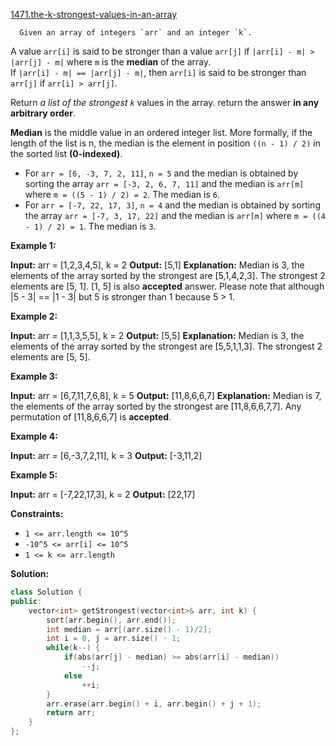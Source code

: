 [1471.the-k-strongest-values-in-an-array](https://leetcode.com/problems/the-k-strongest-values-in-an-array/)  

      Given an array of integers `arr` and an integer `k`.

A value `arr[i]` is said to be stronger than a value `arr[j]` if `|arr[i] - m| > |arr[j] - m|` where `m` is the **median** of the array.  
If `|arr[i] - m| == |arr[j] - m|`, then `arr[i]` is said to be stronger than `arr[j]` if `arr[i] > arr[j]`.

Return _a list of the strongest `k`_ values in the array. return the answer **in any arbitrary order**.

**Median** is the middle value in an ordered integer list. More formally, if the length of the list is n, the median is the element in position `((n - 1) / 2)` in the sorted list **(0-indexed)**.

*   For `arr = [6, -3, 7, 2, 11]`, `n = 5` and the median is obtained by sorting the array `arr = [-3, 2, 6, 7, 11]` and the median is `arr[m]` where `m = ((5 - 1) / 2) = 2`. The median is `6`.
*   For `arr = [-7, 22, 17, 3]`, `n = 4` and the median is obtained by sorting the array `arr = [-7, 3, 17, 22]` and the median is `arr[m]` where `m = ((4 - 1) / 2) = 1`. The median is `3`.

**Example 1:**

**Input:** arr = \[1,2,3,4,5\], k = 2
**Output:** \[5,1\]
**Explanation:** Median is 3, the elements of the array sorted by the strongest are \[5,1,4,2,3\]. The strongest 2 elements are \[5, 1\]. \[1, 5\] is also **accepted** answer.
Please note that although |5 - 3| == |1 - 3| but 5 is stronger than 1 because 5 > 1.

**Example 2:**

**Input:** arr = \[1,1,3,5,5\], k = 2
**Output:** \[5,5\]
**Explanation:** Median is 3, the elements of the array sorted by the strongest are \[5,5,1,1,3\]. The strongest 2 elements are \[5, 5\].

**Example 3:**

**Input:** arr = \[6,7,11,7,6,8\], k = 5
**Output:** \[11,8,6,6,7\]
**Explanation:** Median is 7, the elements of the array sorted by the strongest are \[11,8,6,6,7,7\].
Any permutation of \[11,8,6,6,7\] is **accepted**.

**Example 4:**

**Input:** arr = \[6,-3,7,2,11\], k = 3
**Output:** \[-3,11,2\]

**Example 5:**

**Input:** arr = \[-7,22,17,3\], k = 2
**Output:** \[22,17\]

**Constraints:**

*   `1 <= arr.length <= 10^5`
*   `-10^5 <= arr[i] <= 10^5`
*   `1 <= k <= arr.length`  



**Solution:**  

```cpp
class Solution {
public:
    vector<int> getStrongest(vector<int>& arr, int k) {
        sort(arr.begin(), arr.end());
        int median = arr[(arr.size() - 1)/2];
        int i = 0, j = arr.size() - 1;
        while(k--) {
            if(abs(arr[j] - median) >= abs(arr[i] - median))
                --j;
            else
                ++i;
        }
        arr.erase(arr.begin() + i, arr.begin() + j + 1);
        return arr;
    }
};
```
      